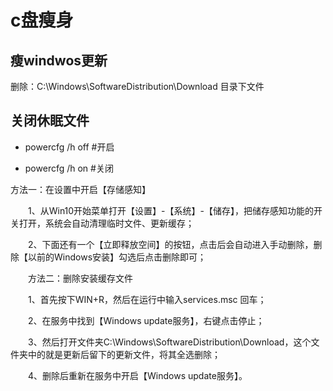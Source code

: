 # c盘瘦身

## 瘦windwos更新

删除：C:\Windows\SoftwareDistribution\Download  目录下文件

## 关闭休眠文件

- powercfg /h off #开启

- powercfg /h on  #关闭

  

方法一：在设置中开启【存储感知】

　　1、从Win10开始菜单打开【设置】-【系统】-【储存】，把储存感知功能的开关打开，系统会自动清理临时文件、更新缓存；

　　2、下面还有一个【立即释放空间】的按钮，点击后会自动进入手动删除，删除【以前的Windows安装】勾选后点击删除即可；

　　方法二：删除安装缓存文件

　　1、首先按下WIN+R，然后在运行中输入services.msc 回车；

　　2、在服务中找到【Windows update服务】，右键点击停止；

　　3、然后打开文件夹C:\Windows\SoftwareDistribution\Download，这个文件夹中的就是更新后留下的更新文件，将其全选删除；

　　4、删除后重新在服务中开启【Windows update服务】。